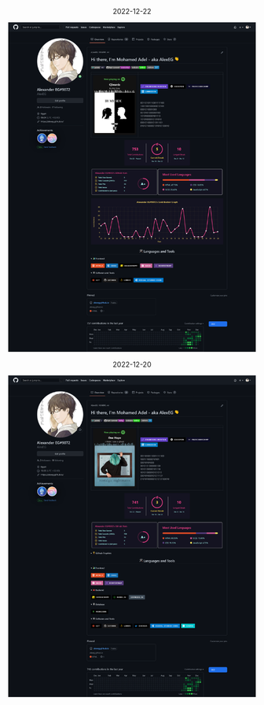 <p align="center"> 2022-12-22</p>



![2022-12-20](images/Screenshot%202022-12-22%20at%2006-05-35%20AlexEG%20(Alexander%20EG%239072).png)

<p align="center"> 2022-12-20</p>

![2022-12-20](images/Screenshot%202022-12-20%20at%2013-35-17%20AlexEG%20-%20Overview.png)
